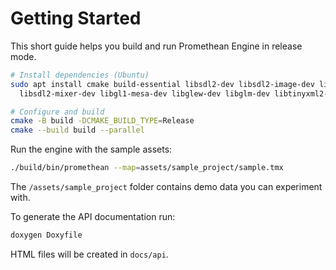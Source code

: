 # Getting Started

This short guide helps you build and run Promethean Engine in release mode.

```bash
# Install dependencies (Ubuntu)
sudo apt install cmake build-essential libsdl2-dev libsdl2-image-dev libsdl2-ttf-dev \
  libsdl2-mixer-dev libgl1-mesa-dev libglew-dev libglm-dev libtinyxml2-dev libspdlog-dev

# Configure and build
cmake -B build -DCMAKE_BUILD_TYPE=Release
cmake --build build --parallel
```

Run the engine with the sample assets:

```bash
./build/bin/promethean --map=assets/sample_project/sample.tmx
```

The `/assets/sample_project` folder contains demo data you can experiment with.

To generate the API documentation run:

```bash
doxygen Doxyfile
```

HTML files will be created in `docs/api`.
